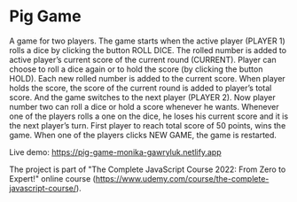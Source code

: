 # Pig Game

A game for two players. The game starts when the active player (PLAYER 1) rolls a dice by clicking the button ROLL DICE. The rolled number is added to active player’s current score of the current round (CURRENT). Player can choose to roll a dice again or to hold the score (by clicking the button HOLD). Each new rolled number is added to the current score. When player holds the score, the score of the current round is added to player’s total score. And the game switches to the next player (PLAYER 2). Now player number two can roll a dice or hold a score whenever he wants.
Whenever one of the players rolls a one on the dice, he loses his current score and it is the next player’s turn. First player to reach total score of 50 points, wins the game. When one of the players clicks NEW GAME, the game is restarted.

Live demo: https://pig-game-monika-gawryluk.netlify.app

The project is part of "The Complete JavaScript Course 2022: From Zero to Expert!" online course (https://www.udemy.com/course/the-complete-javascript-course/).
